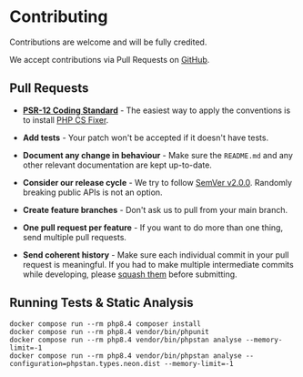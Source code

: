 # Contributing

Contributions are welcome and will be fully credited.

We accept contributions via Pull Requests on [GitHub](https://github.com/staudenmeir/laravel-adjacency-list).

## Pull Requests

- **[PSR-12 Coding Standard](https://github.com/php-fig/fig-standards/blob/master/accepted/PSR-12-extended-coding-style-guide.md)** - The easiest way to apply the conventions is to install [PHP CS Fixer](https://github.com/FriendsOfPHP/PHP-CS-Fixer).

- **Add tests** - Your patch won't be accepted if it doesn't have tests.

- **Document any change in behaviour** - Make sure the `README.md` and any other relevant documentation are kept up-to-date.

- **Consider our release cycle** - We try to follow [SemVer v2.0.0](http://semver.org). Randomly breaking public APIs is not an option.

- **Create feature branches** - Don't ask us to pull from your main branch.

- **One pull request per feature** - If you want to do more than one thing, send multiple pull requests.

- **Send coherent history** - Make sure each individual commit in your pull request is meaningful. If you had to make multiple intermediate commits while developing, please [squash them](http://www.git-scm.com/book/en/v2/Git-Tools-Rewriting-History#Changing-Multiple-Commit-Messages) before submitting.

## Running Tests & Static Analysis

```
docker compose run --rm php8.4 composer install
docker compose run --rm php8.4 vendor/bin/phpunit
docker compose run --rm php8.4 vendor/bin/phpstan analyse --memory-limit=-1
docker compose run --rm php8.4 vendor/bin/phpstan analyse --configuration=phpstan.types.neon.dist --memory-limit=-1
```
